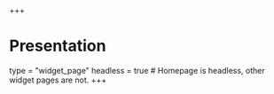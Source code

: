 +++
# Presentation
type = "widget_page"
headless = true  # Homepage is headless, other widget pages are not.
+++
